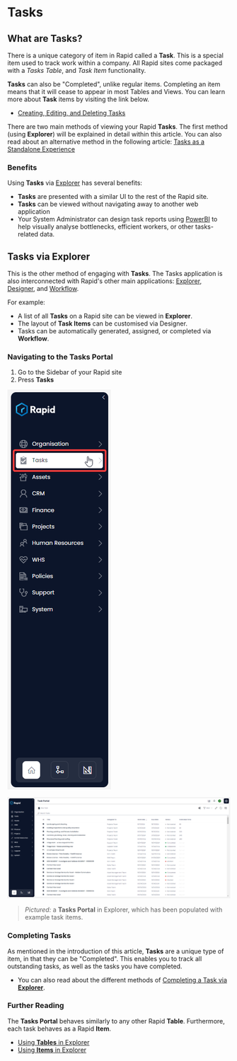 # Tasks

## What are Tasks?

There is a unique category of item in Rapid called a **Task**. This is a special item used to track work within a company. All Rapid sites come packaged with a *Tasks Table*, and *Task Item* functionality.

**Tasks** can also be "Completed", unlike regular items. Completing an item means that it will cease to appear in most Tables and Views. You can learn more about **Task** items by visiting the link below.

- [Creating, Editing, and Deleting Tasks](</docs/Rapid/2-Rapid Modules/1-Tasks/creating-editing-and-deleting-tasks/creating-editing-and-deleting-tasks.md>)

There are two main methods of viewing your Rapid **Tasks**. The first method (using **Explorer**) will be explained in detail within this article. You can also read about an alternative method in the following article: [Tasks as a Standalone Experience](</docs/Rapid/3-User Manual/5-Tasks Experience/5-Tasks Experience.md>)

### Benefits

Using **Tasks** via [Explorer](</docs/Rapid/3-User Manual/2-Explorer/0-navigating-explorer/0-navigating-explorer.md>) has several benefits:

- **Tasks** are presented with a similar UI to the rest of the Rapid site.
- **Tasks** can be viewed without navigating away to another web application
- Your System Administrator can design task reports using [PowerBI](</docs/Rapid/3-User Manual/2-Explorer/3-Pages/2-Page Components/PowerBI/1-powerbi-report.md>) to help visually analyse bottlenecks, efficient workers, or other tasks-related data.

## Tasks via Explorer

This is the other method of engaging with **Tasks**. The Tasks application is also interconnected with Rapid's other main applications: [Explorer](</docs/Rapid/3-User Manual/2-Explorer/0-navigating-explorer/0-navigating-explorer.md>), [Designer](</docs/Rapid/3-User Manual/3-Designer/1-what-is-designer/1-what-is-designer.md>), and [Workflow](</docs/Rapid/3-User Manual/4-Workflow/4-Workflow.md>).

For example:
- A list of all **Tasks** on a Rapid site can be viewed in **Explorer**.
- The layout of **Task Items** can be customised via Designer.
- Tasks can be automatically generated, assigned, or completed via **Workflow**.

### Navigating to the Tasks Portal

1. Go to the Sidebar of your Rapid site
2. Press **Tasks**

![A screenshot showing the location of the "Tasks" menu button in the Sidebar. The tasks menu button has an icon of a clipboard with a checkmark on it. The screenshot is annotated with a red box to highlight the button's location.](<Tasks Sidebar 1.png>)

![A screenshot that demonstrates an example Tasks Portal. The tasks portal has been populated with example data. In this table, the "Main" view is selected. The table contains seven columns, which are (from left to right): Title, Assigned To, Start Date, Due Date, Status, and Estimated Time.](<Tasks Explorer.png>)

> *Pictured:* a **Tasks Portal** in Explorer, which has been populated with example task items.

### Completing Tasks

As mentioned in the introduction of this article, **Tasks** are a unique type of item, in that they can be "Completed". This enables you to track all outstanding tasks, as well as the tasks you have completed.

- You can also read about the different methods of [Completing a Task via **Explorer**](</docs/Rapid/2-Rapid Modules/1-Tasks/creating-editing-and-deleting-tasks/creating-editing-and-deleting-tasks.md>).

### Further Reading

The **Tasks Portal** behaves similarly to any other Rapid **Table**. Furthermore, each task behaves as a Rapid **Item**.

- [Using **Tables** in Explorer](</docs/Rapid/3-User Manual/2-Explorer/1-Tables/1-viewing-data-using-tables/1-viewing-data-using-tables.md>)
- [Using **Items** in Explorer](</docs/Rapid/3-User Manual/2-Explorer/2-Items/1-items-overview/1-items-overview.md>)